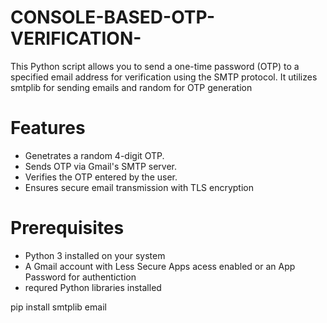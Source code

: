# CONSOLE-BASED-OTP-VERIFICATION-
This Python script allows you to send a one-time password (OTP) to a specified email address for verification using the SMTP protocol. It utilizes smtplib for sending emails and random for OTP generation
<h1>Features</h1>
<ul type = "disc">
  <li>Genetrates a random 4-digit OTP.</li>
  <li>Sends OTP via Gmail's SMTP server.</li>
  <li>Verifies the OTP entered by the user.</li>
  <li>Ensures secure email transmission with TLS encryption</li>
  </ul>

<h1>Prerequisites</h1>
<ul type ="disc">
 <li>Python 3 installed on your system</li>
 <li>A Gmail account with Less Secure Apps acess enabled or an App Password for authentiction</li>
 <li>requred Python libraries installed</li>
</ul>
   pip install smtplib email
